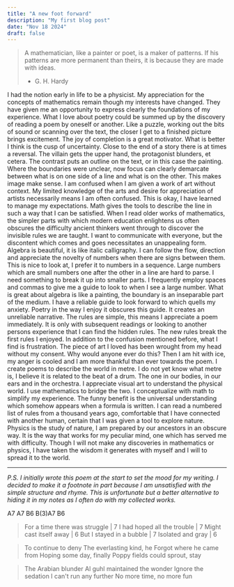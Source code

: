 ```yaml
---
title: "A new foot forward"
description: "My first blog post"
date: "Nov 18 2024"
draft: false
---
```


> A mathematician, like a painter or poet, is a maker of patterns. If his patterns are more permanent than theirs, it is because they are made with ideas.
> - G. H. Hardy

I had the notion early in life to be a physicist. My appreciation for the concepts of mathematics remain though my interests have changed. They have given me an opportunity to express clearly the foundations of my experience. What I love about poetry could be summed up by the discovery of reading a poem by oneself or another. 
	Like a puzzle, working out the bits of sound or scanning over the text, the closer I get to a finished picture brings excitement. The joy of completion is a great motivator. What is better I think is the cusp of uncertainty. Close to the end of a story there is at times a reversal. The villain gets the upper hand, the protagonist blunders, et cetera. The contrast puts an outline on the text, or in this case the painting. Where the boundaries were unclear, now focus can clearly demarcate between what is on one side of a line and what is on the other. This makes image make sense. I am confused when I am given a work of art without context. My limited knowledge of the arts and desire for appreciation of artists necessarily means I am often confused. This is okay, I have learned to manage my expectations.
	Math gives the tools to describe the line in such a way that I can be satisfied. When I read older works of mathematics, the simpler parts with which modern education enlightens us often obscures the difficulty ancient thinkers went through to discover the invisible rules we are taught. I want to communicate with everyone, but the discontent which comes and goes necessitates an unappealing form. Algebra is beautiful, it is like italic calligraphy. I can follow the flow, direction and appreciate the novelty of numbers when there are signs between them. This is nice to look at, I prefer it to numbers in a sequence. Large numbers which are small numbers one after the other in a line are hard to parse. I need something to break it up into smaller parts. I frequently employ spaces and commas to give me a guide to look to when I see a large number. What is great about algebra is like a painting, the boundary is an inseparable part of the medium. I have a reliable guide to look forward to which quells my anxiety.
	Poetry in the way I enjoy it obscures this guide. It creates an unreliable narrative. The rules are simple, this means I appreciate a poem immediately. It is only with subsequent readings or looking to another persons experience that I can find the hidden rules. The new rules break the first rules I enjoyed. In addition to the confusion mentioned before, what I find is frustration. The piece of art I loved has been wrought from my head without my consent. Why would anyone ever do this? Then I am hit with ice, my anger is cooled and I am more thankful than ever towards the poem. 
	I create poems to describe the world in metre. I do not yet know what metre is, I believe it is related to the beat of a drum. The one in our bodies, in our ears and in the orchestra. I appreciate visual art to understand the physical world. I use mathematics to bridge the two. I conceptualize with math to simplify my experience. The funny benefit is the universal understanding which somehow appears when a formula is written. I can read a numbered list of rules from a thousand years ago, comfortable that I have connected with another human, certain that I was given a tool to explore nature.
	Physics is the study of nature, I am prepared by our ancestors in an obscure way. It is the way that works for my peculiar mind, one which has served me with difficulty. Though I will not make any discoveries in mathematics or physics, I have taken the wisdom it generates with myself and I will to spread it to the world.

---

*P.S. I initially wrote this poem at the start to set the mood for my writing. I decided to make it a footnote in part because I am unsatisfied with the simple structure and rhyme. This is unfortunate but a better alternative to hiding it in my notes as I often do with my collected works.*
 
A7 A7 B6 B(3)A7 B6
> For a time there was struggle | 7
> I had hoped all the trouble | 7
> Might cast itself away | 6
> But I stayed in a bubble | 7
> Isolated and gray | 6

> To continue to deny
> The everlasting kind, he
> Forgot where he came from
> Hoping some day, finally
> Poppy fields could sprout, stay

> The Arabian blunder
> Al guhl maintained the wonder
> Ignore the sedation
> I can't run any further 
> No more time, no more fun